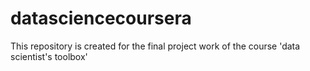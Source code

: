 # datasciencecoursera
This repository is created for the final project work of the course 'data scientist's toolbox' 
